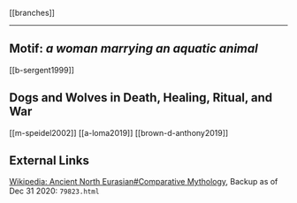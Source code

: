 [[branches]]

---

## Motif: *a woman marrying an aquatic animal*
[[b-sergent1999]]

## Dogs and Wolves in Death, Healing, Ritual, and War
[[m-speidel2002]]
[[a-loma2019]]
[[brown-d-anthony2019]]

## External Links
[Wikipedia: Ancient North Eurasian#Comparative Mythology](https://en.wikipedia.org/wiki/Ancient-North-Eurasian#Comparative-mythology), Backup as of Dec 31 2020: `79823.html`